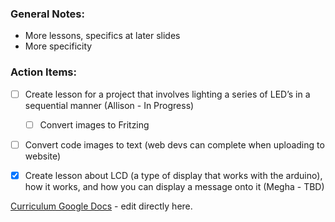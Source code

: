 ### **General Notes**:
- More lessons, specifics at later slides
- More specificity

### **Action Items:**
- [ ] Create lesson for a project that involves lighting a series of LED’s in a sequential manner (Allison - In Progress)
	- [ ] Convert images to Fritzing 
- [ ] Convert code images to text (web devs can complete when uploading to website)


- [x] Create lesson about LCD (a type of display that works with the arduino), how it works, and how you can display a message onto it (Megha - TBD)

[Curriculum Google Docs](../Links/Curriculum%20Google%20Docs.md) - edit directly here.

